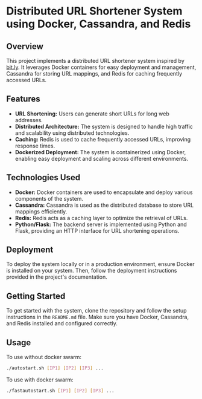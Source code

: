 # Distributed URL Shortener System using Docker, Cassandra, and Redis

## Overview

This project implements a distributed URL shortener system inspired by <a href="bit.ly">bit.ly</a>. It leverages Docker containers for easy deployment and management, Cassandra for storing URL mappings, and Redis for caching frequently accessed URLs.

## Features

- **URL Shortening:** Users can generate short URLs for long web addresses.
- **Distributed Architecture:** The system is designed to handle high traffic and scalability using distributed technologies.
- **Caching:** Redis is used to cache frequently accessed URLs, improving response times.
- **Dockerized Deployment:** The system is containerized using Docker, enabling easy deployment and scaling across different environments.

## Technologies Used

- **Docker:** Docker containers are used to encapsulate and deploy various components of the system.
- **Cassandra:** Cassandra is used as the distributed database to store URL mappings efficiently.
- **Redis:** Redis acts as a caching layer to optimize the retrieval of URLs.
- **Python/Flask:** The backend server is implemented using Python and Flask, providing an HTTP interface for URL shortening operations.

## Deployment

To deploy the system locally or in a production environment, ensure Docker is installed on your system. Then, follow the deployment instructions provided in the project's documentation.

## Getting Started

To get started with the system, clone the repository and follow the setup instructions in the `README.md` file. Make sure you have Docker, Cassandra, and Redis installed and configured correctly.

## Usage
To use without docker swarm:
```bash
./autostart.sh [IP1] [IP2] [IP3] ...
```
To use with docker swarm:
```bash
./fastautostart.sh [IP1] [IP2] [IP3] ...
```

